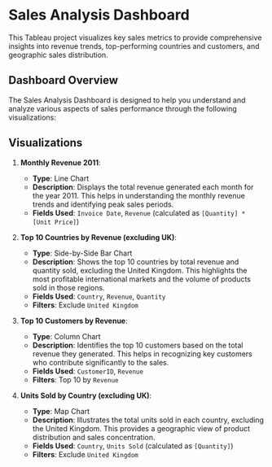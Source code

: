 # Sales Analysis Dashboard

This Tableau project visualizes key sales metrics to provide comprehensive insights into revenue trends, top-performing countries and customers, and geographic sales distribution.

## Dashboard Overview

The Sales Analysis Dashboard is designed to help you understand and analyze various aspects of sales performance through the following visualizations:

## Visualizations

1. **Monthly Revenue 2011**:
   - **Type**: Line Chart
   - **Description**: Displays the total revenue generated each month for the year 2011. This helps in understanding the monthly revenue trends and identifying peak sales periods.
   - **Fields Used**: `Invoice Date`, `Revenue` (calculated as `[Quantity] * [Unit Price]`)

2. **Top 10 Countries by Revenue (excluding UK)**:
   - **Type**: Side-by-Side Bar Chart
   - **Description**: Shows the top 10 countries by total revenue and quantity sold, excluding the United Kingdom. This highlights the most profitable international markets and the volume of products sold in those regions.
   - **Fields Used**: `Country`, `Revenue`, `Quantity`
   - **Filters**: Exclude `United Kingdom`

3. **Top 10 Customers by Revenue**:
   - **Type**: Column Chart
   - **Description**: Identifies the top 10 customers based on the total revenue they generated. This helps in recognizing key customers who contribute significantly to the sales.
   - **Fields Used**: `CustomerID`, `Revenue`
   - **Filters**: Top 10 by `Revenue`

4. **Units Sold by Country (excluding UK)**:
   - **Type**: Map Chart
   - **Description**: Illustrates the total units sold in each country, excluding the United Kingdom. This provides a geographic view of product distribution and sales concentration.
   - **Fields Used**: `Country`, `Units Sold` (calculated as `[Quantity]`)
   - **Filters**: Exclude `United Kingdom`
